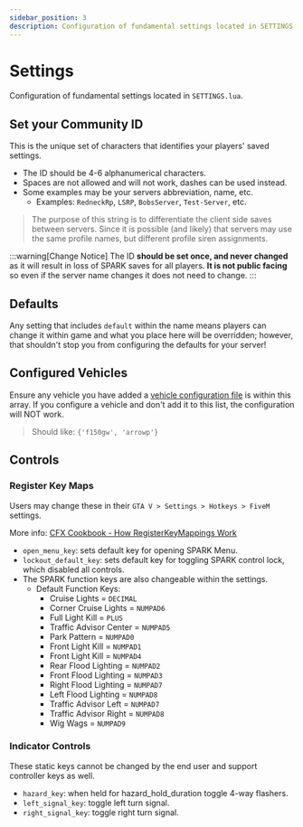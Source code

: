 ```yaml
---
sidebar_position: 3
description: Configuration of fundamental settings located in SETTINGS.lua
---
```


# Settings

Configuration of fundamental settings located in `SETTINGS.lua`.

## Set your Community ID

This is the unique set of characters that identifies your players' saved settings.

- The ID should be 4-6 alphanumerical characters.
- Spaces are not allowed and will not work, dashes can be used instead.
- Some examples may be your servers abbreviation, name, etc.
  - Examples: `RedneckRp`, `LSRP`, `BobsServer`, `Test-Server`, etc.

> The purpose of this string is to differentiate the client side saves between servers. Since it is possible (and likely) that servers may use the same profile names, but different profile siren assignments.

:::warning[Change Notice]
The ID **should be set once, and never changed** as it will result in loss of SPARK saves for all players. **It is not public facing** so even if the server name changes it does not need to change.
:::

## Defaults

Any setting that includes `default` within the name means players can change it within game and what you place here will be overridden; however, that shouldn't stop you from configuring the defaults for your server!

## Configured Vehicles

Ensure any vehicle you have added a [vehicle configuration file](/docs/spark/config.md) is within this array. If you configure a vehicle and don't add it to this list, the configuration will NOT work.

> Should like: `{'f150gw', 'arrowp'}`

## Controls

### Register Key Maps

Users may change these in their `GTA V > Settings > Hotkeys > FiveM` settings.

More info: [CFX Cookbook - How RegisterKeyMappings Work](https://cookbook.fivem.net/2020/01/06/using-the-new-console-key-bindings/)

- `open_menu_key`: sets default key for opening SPARK Menu.
- `lockout_default_key`: sets default key for toggling SPARK control lock, which disabled all controls.
- The SPARK function keys are also changeable within the settings.
  - Default Function Keys:
    - Cruise Lights = `DECIMAL`
    - Corner Cruise Lights = `NUMPAD6`
    - Full Light Kill = `PLUS`
    - Traffic Advisor Center = `NUMPAD5`
    - Park Pattern = `NUMPAD0`
    - Front Light Kill = `NUMPAD1`
    - Front Light Kill = `NUMPAD4`
    - Rear Flood Lighting = `NUMPAD2`
    - Front Flood Lighting = `NUMPAD3`
    - Right Flood Lighting = `NUMPAD7`
    - Left Flood Lighting = `NUMPAD8`
    - Traffic Advisor Left = `NUMPAD7`
    - Traffic Advisor Right = `NUMPAD8`
    - Wig Wags = `NUMPAD9`

### Indicator Controls

These static keys cannot be changed by the end user and support controller keys as well.

- `hazard_key`: when held for hazard_hold_duration toggle 4-way flashers.
- `left_signal_key`: toggle left turn signal.
- `right_signal_key`: toggle right turn signal.
